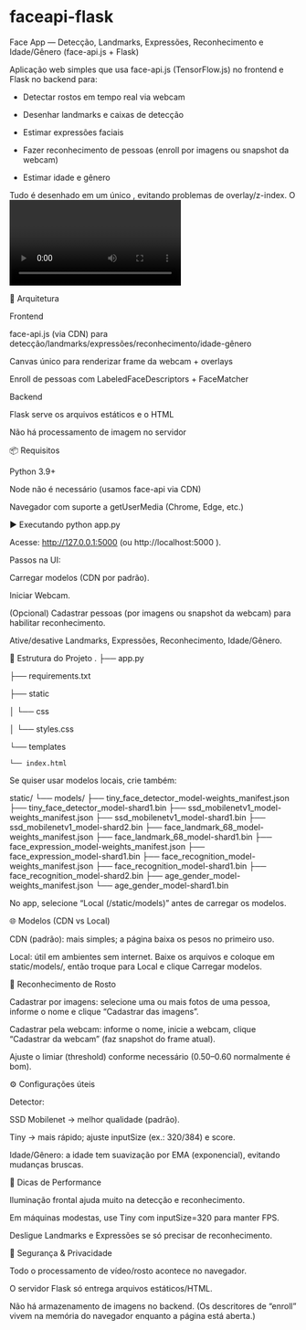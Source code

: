 # faceapi-flask
Face App — Detecção, Landmarks, Expressões, Reconhecimento e Idade/Gênero (face-api.js + Flask)

Aplicação web simples que usa face-api.js (TensorFlow.js) no frontend e Flask no backend para:

 - Detectar rostos em tempo real via webcam

 - Desenhar landmarks e caixas de detecção

 - Estimar expressões faciais

 - Fazer reconhecimento de pessoas (enroll por imagens ou snapshot da webcam)

 - Estimar idade e gênero

Tudo é desenhado em um único <canvas>, evitando problemas de overlay/z-index. O <video> fica fora do DOM e serve apenas como fonte dos frames.

🧱 Arquitetura

Frontend

face-api.js (via CDN) para detecção/landmarks/expressões/reconhecimento/idade-gênero

Canvas único para renderizar frame da webcam + overlays

Enroll de pessoas com LabeledFaceDescriptors + FaceMatcher

Backend

Flask serve os arquivos estáticos e o HTML

Não há processamento de imagem no servidor

📦 Requisitos

Python 3.9+

Node não é necessário (usamos face-api via CDN)

Navegador com suporte a getUserMedia (Chrome, Edge, etc.)

▶️ Executando
python app.py


Acesse: http://127.0.0.1:5000
 (ou http://localhost:5000
).

Passos na UI:

Carregar modelos (CDN por padrão).

Iniciar Webcam.

(Opcional) Cadastrar pessoas (por imagens ou snapshot da webcam) para habilitar reconhecimento.

Ative/desative Landmarks, Expressões, Reconhecimento, Idade/Gênero.

📁 Estrutura do Projeto
.
├── app.py

├── requirements.txt

├── static

│   └── css

│       └── styles.css

└── templates

    └── index.html


Se quiser usar modelos locais, crie também:

static/
└── models/
    ├── tiny_face_detector_model-weights_manifest.json
    ├── tiny_face_detector_model-shard1.bin
    ├── ssd_mobilenetv1_model-weights_manifest.json
    ├── ssd_mobilenetv1_model-shard1.bin
    ├── ssd_mobilenetv1_model-shard2.bin
    ├── face_landmark_68_model-weights_manifest.json
    ├── face_landmark_68_model-shard1.bin
    ├── face_expression_model-weights_manifest.json
    ├── face_expression_model-shard1.bin
    ├── face_recognition_model-weights_manifest.json
    ├── face_recognition_model-shard1.bin
    ├── face_recognition_model-shard2.bin
    ├── age_gender_model-weights_manifest.json
    └── age_gender_model-shard1.bin


No app, selecione “Local (/static/models)” antes de carregar os modelos.

🌐 Modelos (CDN vs Local)

CDN (padrão): mais simples; a página baixa os pesos no primeiro uso.

Local: útil em ambientes sem internet. Baixe os arquivos e coloque em static/models/, então troque para Local e clique Carregar modelos.

🧭 Reconhecimento de Rosto

Cadastrar por imagens: selecione uma ou mais fotos de uma pessoa, informe o nome e clique “Cadastrar das imagens”.

Cadastrar pela webcam: informe o nome, inicie a webcam, clique “Cadastrar da webcam” (faz snapshot do frame atual).

Ajuste o limiar (threshold) conforme necessário (0.50–0.60 normalmente é bom).

⚙️ Configurações úteis

Detector:

SSD Mobilenet → melhor qualidade (padrão).

Tiny → mais rápido; ajuste inputSize (ex.: 320/384) e score.

Idade/Gênero: a idade tem suavização por EMA (exponencial), evitando mudanças bruscas.

🧪 Dicas de Performance

Iluminação frontal ajuda muito na detecção e reconhecimento.

Em máquinas modestas, use Tiny com inputSize=320 para manter FPS.

Desligue Landmarks e Expressões se só precisar de reconhecimento.

🔐 Segurança & Privacidade

Todo o processamento de vídeo/rosto acontece no navegador.

O servidor Flask só entrega arquivos estáticos/HTML.

Não há armazenamento de imagens no backend. (Os descritores de “enroll” vivem na memória do navegador enquanto a página está aberta.)
